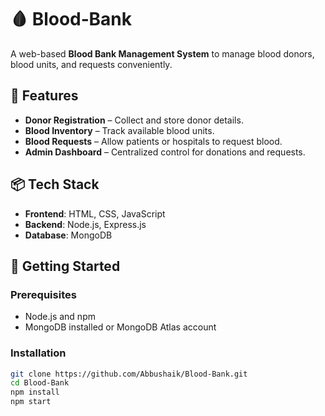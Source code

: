 # 🩸 Blood‑Bank

A web-based **Blood Bank Management System** to manage blood donors, blood units, and requests conveniently.

## 🧩 Features
- **Donor Registration** – Collect and store donor details.
- **Blood Inventory** – Track available blood units.
- **Blood Requests** – Allow patients or hospitals to request blood.
- **Admin Dashboard** – Centralized control for donations and requests.

## 📦 Tech Stack
- **Frontend**: HTML, CSS, JavaScript
- **Backend**: Node.js, Express.js
- **Database**: MongoDB

## 🚀 Getting Started

### Prerequisites
- Node.js and npm
- MongoDB installed or MongoDB Atlas account

### Installation

```bash
git clone https://github.com/Abbushaik/Blood-Bank.git
cd Blood-Bank
npm install
npm start

